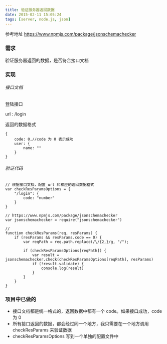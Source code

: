 ```yaml
---
title: 验证服务器返回数据
date: 2015-02-11 15:05:24
tags: [server, node.js, json]
---
```


参考地址 <https://www.npmjs.com/package/jsonschemachecker>

### 需求
验证服务器返回的数据，是否符合接口文档

<!--more-->

### 实现

###### 接口文档

登陆接口

url : /login

返回的数据格式

```
{
    code: 0,//code 为 0 表示成功
    user: {
        name: ""
    }
}
```

###### 验证代码
```
// 根据接口文档，配置 url 和相应的返回数据格式
var checkResParamsOptions = {
    "/login": {
        code: "number"
    }
}

// https://www.npmjs.com/package/jsonschemachecker
var jsonschemachecker = require("jsonschemachecker")

//
function checkResParams(req, resParams) {
    if (resParams && resParams.code == 0) {
        var reqPath = req.path.replace(/\/{2,}/g, "/");

        if (checkResParamsOptions[reqPath]) {
            var result = jsonschemachecker.check(checkResParamsOptions[reqPath], resParams)
            if (!result.validate) {
                console.log(result)
            }
        }
    }
}
```

### 项目中已做的
* 接口文档都是统一格式的，返回数据中都有一个 code。如果接口成功，code 为 0
* 所有接口返回的数据，都会经过同一个地方，我只需要在一个地方调用 checkResParams 来验证数据
* checkResParamsOptions 写到一个单独的配置文件中